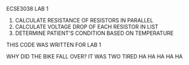 ECSE3038 LAB 1

1. CALCULATE RESISTANCE OF RESISTORS IN PARALLEL
2. CALCULATE VOLTAGE DROP OF EACH RESISTOR IN LIST
3. DETERMINE PATIENT'S CONDITION BASED ON TEMPERATURE

THIS CODE WAS WRITTEN FOR LAB 1

WHY DID THE BIKE FALL OVER?
IT WAS TWO TIRED HA HA HA HA HA